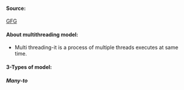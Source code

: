 #### Source:
[GFG](https://www.geeksforgeeks.org/multi-threading-models-in-process-management/)

#### About multithreading model:

* Multi threading-it is a process of multiple threads executes at same time.

#### 3-Types of model:

##### Many-to